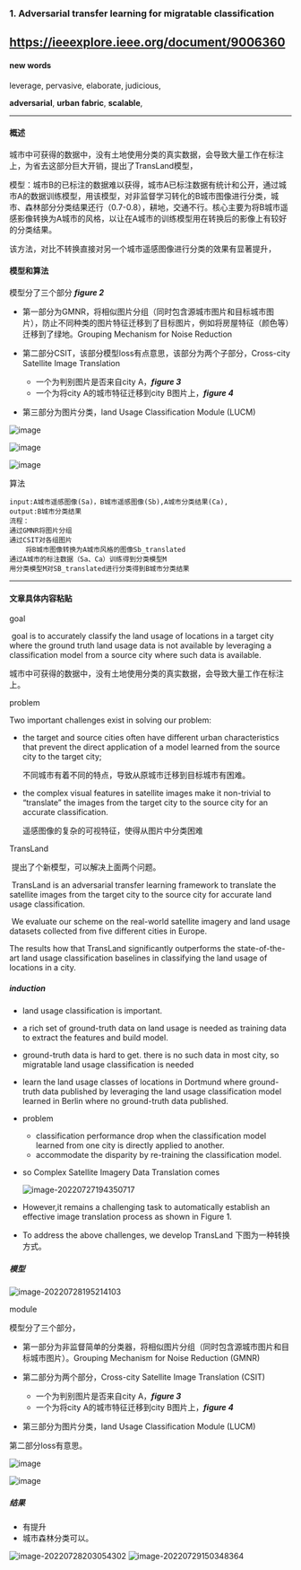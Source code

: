 ### 1. Adversarial transfer learning for migratable classification 
https://ieeexplore.ieee.org/document/9006360
---

#### new words

leverage, pervasive, elaborate, judicious,

**adversarial**, **urban fabric**,  **scalable**, 

---

#### 概述
城市中可获得的数据中，没有土地使用分类的真实数据，会导致大量工作在标注上，为省去这部分巨大开销，提出了TransLand模型，

模型：城市B的已标注的数据难以获得，城市A已标注数据有统计和公开，通过城市A的数据训练模型，用该模型，对非监督学习转化的B城市图像进行分类，城市、森林部分分类结果还行（0.7-0.8），耕地，交通不行。核心主要为将B城市遥感影像转换为A城市的风格，以让在A城市的训练模型用在转换后的影像上有较好的分类结果。

该方法，对比不转换直接对另一个城市遥感图像进行分类的效果有显著提升，
#### 模型和算法

模型分了三个部分 **_figure 2_**

- 第一部分为GMNR，将相似图片分组（同时包含源城市图片和目标城市图片），防止不同种类的图片特征迁移到了目标图片，例如将房屋特征（颜色等）迁移到了绿地。Grouping Mechanism for Noise Reduction 

- 第二部分CSIT，该部分模型loss有点意思，该部分为两个子部分，Cross-city Satellite Image Translation 
  - 一个为判别图片是否来自city A，***figure 3***
  - 一个为将city A的城市特征迁移到city B图片上，***figure 4***

- 第三部分为图片分类，land Usage Classification Module (LUCM)

![image](https://user-images.githubusercontent.com/66621797/181724505-1226ee2a-2b14-494c-94ea-c719dcdc3a81.png)

![image](https://user-images.githubusercontent.com/66621797/181716435-4d0cc5c9-c68c-4597-a8cd-aae86aa6362d.png)

![image](https://user-images.githubusercontent.com/66621797/181716481-6611161a-79fa-47c1-aa7e-a5434c2160a9.png)

算法

```pseudocode
input:A城市遥感图像(Sa)，B城市遥感图像(Sb),A城市分类结果(Ca),
output:B城市分类结果
流程：
通过GMNR将图片分组
通过CSIT对各组图片
	将B城市图像转换为A城市风格的图像Sb_translated
通过A城市的标注数据（Sa、Ca）训练得到分类模型M
用分类模型M对SB_translated进行分类得到B城市分类结果

```

----



#### 文章具体内容粘贴

goal

​	goal is to accurately classify the land usage of locations in a target city where the ground truth land usage data is not available by leveraging a classification model from a source city where such data is available.

​	城市中可获得的数据中，没有土地使用分类的真实数据，会导致大量工作在标注上。

problem

Two important challenges exist in solving our problem: 

- the target and source cities often have different urban  characteristics that prevent the direct application of a model learned from the source city to the target city; 

  不同城市有着不同的特点，导致从原城市迁移到目标城市有困难。

- the complex visual features in satellite images make it non-trivial to “translate” the images from the target city to the source city for an accurate classification.

  遥感图像的复杂的可视特征，使得从图片中分类困难

TransLand

​	提出了个新模型，可以解决上面两个问题。

​	TransLand is an adversarial transfer learning framework to translate the satellite images from the target city to the source city for accurate land usage classification. 

​	We evaluate our scheme on the real-world satellite imagery and land usage datasets collected from five different cities in Europe.

 The results  how that TransLand significantly outperforms the state-of-the-art land usage classification baselines in classifying the land usage of locations in a city.

##### induction

- land usage classification is important.
- a rich set of ground-truth data on land usage is needed as training data to extract the features and build model.
- ground-truth data is hard to get. there is no such data in most city, so migratable land usage classification is needed
- learn the land usage classes of locations in Dortmund  where ground-truth data published by leveraging the land usage classification model learned in Berlin where no ground-truth data published.
- problem 
  - classification performance drop when the classification model learned from one city is directly applied to another.
  - accommodate the disparity by re-training the
    classification model.
- so Complex Satellite Imagery Data Translation comes

	![image-20220727194350717](https://user-images.githubusercontent.com/66621797/181716663-4df34d2d-c4b6-451c-99ac-7c79edcc06c0.png)

- However,it remains a challenging task to automatically establish an
  effective image translation process as shown in Figure 1.
- To address the above challenges, we develop TransLand
下图为一种转换方式。



##### 模型


![image-20220728195214103](https://user-images.githubusercontent.com/66621797/181716727-19ddcc9c-cc64-4b20-bc2a-2d066ecf1c7f.png)


module

模型分了三个部分，

- 第一部分为非监督简单的分类器，将相似图片分组（同时包含源城市图片和目标城市图片）。Grouping Mechanism for Noise Reduction (GMNR)

- 第二部分为两个部分，Cross-city Satellite Image Translation (CSIT)
  - 一个为判别图片是否来自city A，***figure 3***
  - 一个为将city A的城市特征迁移到city B图片上，***figure 4***

- 第三部分为图片分类，land Usage Classification Module (LUCM)

第二部分loss有意思。



![image](https://user-images.githubusercontent.com/66621797/181716435-4d0cc5c9-c68c-4597-a8cd-aae86aa6362d.png)

![image](https://user-images.githubusercontent.com/66621797/181716481-6611161a-79fa-47c1-aa7e-a5434c2160a9.png)

##### 结果

- 有提升
- 城市森林分类可以。


![image-20220728203054302](https://user-images.githubusercontent.com/66621797/181717027-a09ab086-a8c1-4314-9be7-85ad2217bd54.png)
![image-20220729150348364](https://user-images.githubusercontent.com/66621797/181716881-0a449edd-f73f-4478-9147-1e47a9cdfbf0.png)




### 
